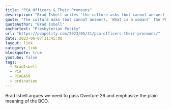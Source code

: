 ```yaml
---
title: "PCA Officers & Their Pronouns"
description: "Brad Isbell writes 'the culture asks (but cannot answer), 'What is a woman?' The PCA asks, 'What is a pastor or a deacon?' Are the pronouns of deacons and elders (and pastors) he/him since ordination is limited to men? The PCA must decide whether there are unordained offices and whether ecclesial titles matter at all.'"
quote: "The culture asks (but cannot answer), 'What is a woman?' The PCA asks, 'What is a pastor or a deacon?' Are the pronouns of deacons and elders (and pastors) he/him since ordination is limited to men? The PCA must decide whether there are unordained offices and whether ecclesial titles matter at all."
quoteAuthor: "Brad Isbell"
anchortext: "Presbyterian Polity"
url: "https://pcapolity.com/2023/05/31/pca-officers-their-pronouns/"
date: 2023-06-07T11:45:00
layout: link
category: link
blockquote: true
youtube: false
tags:
  - BradIsbell
  - PCA
  - PCAGA50
  - ordination
---
```


Brad Isbell argues we need to pass Overture 26 and emphasize the plain meaning of the BCO.